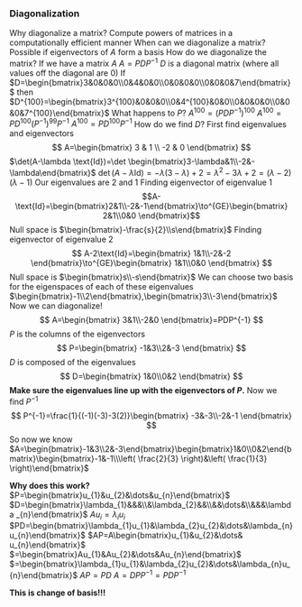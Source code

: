 ### Diagonalization
Why diagonalize a matrix?
	Compute powers of matrices in a computationally efficient manner
When can we diagonalize a matrix?
	Possible if eigenvectors of $A$ form a basis
How do we diagonalize the matrix?
	If we have a matrix $A$
	$A=PDP^{-1}$
	$D$ is a diagonal matrix (where all values off the diagonal are 0)
	If $D=\begin{bmatrix}3&0&0&0\\0&4&0&0\\0&0&0&0\\0&0&0&7\end{bmatrix}$
	then $D^{100}=\begin{bmatrix}3^{100}&0&0&0\\0&4^{100}&0&0\\0&0&0&0\\0&0&0&7^{100}\end{bmatrix}$
	What happens to $P$?
	$A^{100}=(PDP^{-1})^{100}$
	$A^{100}=PD^{100}(P^{-1})^{99}P^{-1}$
	$A^{100}=PD^{100}P^{-1}$
How do we find $D$?
	First find eigenvalues and eigenvectors
$$
A=\begin{bmatrix}
3 & 1 \\
-2 & 0
\end{bmatrix}
$$
$\det(A-\lambda \text{Id})=\det \begin{bmatrix}3-\lambda&1\\-2&-\lambda\end{bmatrix}$
$\det(A-\lambda \text{Id})=-\lambda(3-\lambda)+2=\lambda^2-3\lambda+2=(\lambda-2)(\lambda-1)$
Our eigenvalues are 2 and 1
Finding eigenvector of eigenvalue 1
$$A-\text{Id}=\begin{bmatrix}2&1\\-2&-1\end{bmatrix}\to^{GE}\begin{bmatrix}
2&1\\0&0
\end{bmatrix}$$
Null space is $\begin{bmatrix}-\frac{s}{2}\\s\end{bmatrix}$
Finding eigenvector of eigenvalue 2
$$
A-2\text{Id}=\begin{bmatrix}
1&1\\-2&-2
\end{bmatrix}\to^{GE}\begin{bmatrix}
1&1\\0&0
\end{bmatrix}
$$
Null space is $\begin{bmatrix}s\\-s\end{bmatrix}$
We can choose two basis for the eigenspaces of each of these eigenvalues
$\begin{bmatrix}-1\\2\end{bmatrix},\begin{bmatrix}3\\-3\end{bmatrix}$
Now we can diagonalize!
$$
A=\begin{bmatrix}
3&1\\-2&0
\end{bmatrix}=PDP^{-1}
$$
$P$ is the columns of the eigenvectors
$$
P=\begin{bmatrix}
-1&3\\2&-3
\end{bmatrix}
$$
$D$ is composed of the eigenvalues
$$
D=\begin{bmatrix}
1&0\\0&2
\end{bmatrix}
$$
**Make sure the eigenvalues line up with the eigenvectors of $P$.**
Now we find $P^{-1}$
$$
P^{-1}=\frac{1}{(-1)(-3)-3(2)}\begin{bmatrix}
-3&-3\\-2&-1
\end{bmatrix}
$$
So now we know $A=\begin{bmatrix}-1&3\\2&-3\end{bmatrix}\begin{bmatrix}1&0\\0&2\end{bmatrix}\begin{bmatrix}-1&-1\\\left( \frac{2}{3} \right)&\left( \frac{1}{3} \right)\end{bmatrix}$

**Why does this work?**
	$P=\begin{bmatrix}u_{1}&u_{2}&\dots&u_{n}\end{bmatrix}$
	$D=\begin{bmatrix}\lambda_{1}&&&\\&\lambda_{2}&&\\&&\dots&\\&&&\lambda _{n}\end{bmatrix}$
	$Au_{i}=\lambda_{i}u_{i}$
	$PD=\begin{bmatrix}\lambda_{1}u_{1}&\lambda_{2}u_{2}&\dots&\lambda_{n}u_{n}\end{bmatrix}$
	$AP=A\begin{bmatrix}u_{1}&u_{2}&\dots& u_{n}\end{bmatrix}$
	$=\begin{bmatrix}Au_{1}&Au_{2}&\dots&Au_{n}\end{bmatrix}$
	$=\begin{bmatrix}\lambda_{1}u_{1}&\lambda_{2}u_{2}&\dots&\lambda_{n}u_{n}\end{bmatrix}$
	$AP=PD$
	$A=DPP^{-1}=PDP^{-1}$

**This is change of basis!!!**

